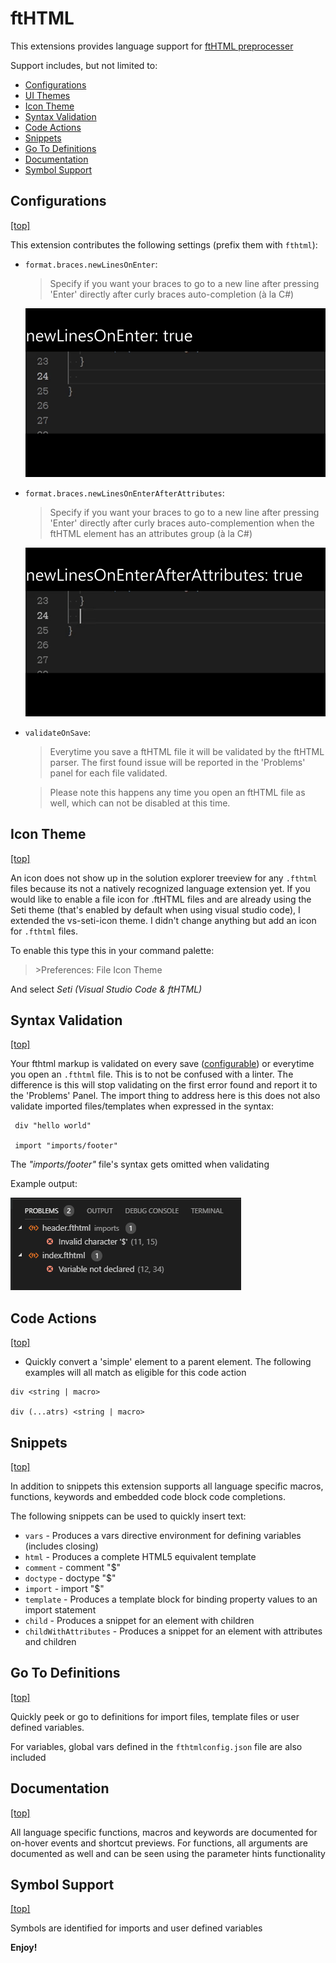# ftHTML

This extensions provides language support for [ftHTML preprocesser](https://www.npmjs.com/package/fthtml)

Support includes, but not limited to:

* [Configurations](#configurations)
* [UI Themes](#ui-themes)
* [Icon Theme](#icon-theme)
* [Syntax Validation](#syntax-validation)
* [Code Actions](#code-actions)
* [Snippets](#snippets)
* [Go To Definitions](#go-to-definitions)
* [Documentation](#documentation)
* [Symbol Support](#symbol-support)

## Configurations
[[top]](#fthtml)

This extension contributes the following settings (prefix them with `fthtml`):

* `format.braces.newLinesOnEnter`:
  > Specify if you want your braces to go to a new line after pressing 'Enter' directly after curly braces auto-completion (à la C#)

  ![newLinesOnEnter](.github/images/newlines.gif)
* `format.braces.newLinesOnEnterAfterAttributes`:
  > Specify if you want your braces to go to a new line after pressing 'Enter' directly after curly braces auto-complemention when the ftHTML element has an attributes group (à la C#)

  ![newLinesOnEnterWithAttributes](.github/images/newlines2.gif)
* `validateOnSave`:
  > Everytime you save a ftHTML file it will be validated by the ftHTML parser. The first found issue will be reported in the 'Problems' panel for each file validated.

  > Please note this happens any time you open an ftHTML file as well, which can not be disabled at this time.

## Icon Theme
[[top]](#fthtml)

An icon does not show up in the solution explorer treeview for any `.fthtml` files because its not a natively recognized language extension yet. If you would like to enable a file icon for .ftHTML files and are already using the Seti theme (that's enabled by default when using visual studio code), I extended the vs-seti-icon theme. I didn't change anything but add an icon for `.fthtml` files.

To enable this type this in your command palette:

> \>Preferences: File Icon Theme

And select *Seti (Visual Studio Code & ftHTML)*

## Syntax Validation
[[top]](#fthtml)

Your fthtml markup is validated on every save ([configurable](#configurations)) or everytime you open an `.fthtml` file. This is to not be confused with a linter. The difference is this will stop validating on the first error found and report it to the 'Problems' Panel. The import thing to address here is this does not also validate imported files/templates when expressed in the syntax:

```
 div "hello world"

 import "imports/footer"
```

The *"imports/footer"* file's syntax gets omitted when validating

Example output:

![validation example](.github/images/validation.PNG)

## Code Actions
[[top]](#fthtml)

* Quickly convert a 'simple' element to a parent element.
The following examples will all match as eligible for this code action

```fthtml
div <string | macro>

div (...atrs) <string | macro>
```

## Snippets
[[top]](#fthtml)

In addition to snippets this extension supports all language specific macros, functions, keywords and embedded code block code completions.

The following snippets can be used to quickly insert text:

* `vars` - Produces a vars directive environment for defining variables (includes closing)
* `html` - Produces a complete HTML5 equivalent template
* `comment` - comment "$"
* `doctype` - doctype "$"
* `import` - import "$"
* `template` - Produces a template block for binding property values to an import statement
* `child` - Produces a snippet for an element with children
* `childWithAttributes` - Produces a snippet for an element with attributes and children

## Go To Definitions
[[top]](#fthtml)

Quickly peek or go to definitions for import files, template files or user defined variables.

For variables, global vars defined in the `fthtmlconfig.json` file are also included

## Documentation
[[top]](#fthtml)

All language specific functions, macros and keywords are documented for on-hover events and shortcut previews. For functions, all arguments are documented as well and can be seen using the parameter hints functionality

## Symbol Support
[[top]](#fthtml)

Symbols are identified for imports and user defined variables

**Enjoy!**

